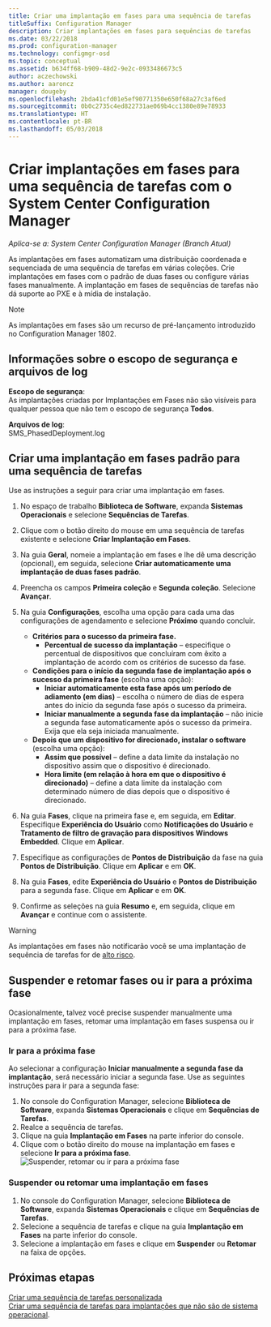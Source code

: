 ```yaml
---
title: Criar uma implantação em fases para uma sequência de tarefas
titleSuffix: Configuration Manager
description: Criar implantações em fases para sequências de tarefas
ms.date: 03/22/2018
ms.prod: configuration-manager
ms.technology: configmgr-osd
ms.topic: conceptual
ms.assetid: b634ff68-b909-48d2-9e2c-0933486673c5
author: aczechowski
ms.author: aaroncz
manager: dougeby
ms.openlocfilehash: 2bda41cfd01e5ef90771350e650f68a27c3af6ed
ms.sourcegitcommit: 0b0c2735c4ed822731ae069b4cc1380e89e78933
ms.translationtype: HT
ms.contentlocale: pt-BR
ms.lasthandoff: 05/03/2018
---
```

# <a name="create-phased-deployments-for-a-task-sequence-with-system-center-configuration-manager"></a>Criar implantações em fases para uma sequência de tarefas com o System Center Configuration Manager

*Aplica-se a: System Center Configuration Manager (Branch Atual)*

As implantações em fases automatizam uma distribuição coordenada e sequenciada de uma sequência de tarefas em várias coleções. Crie implantações em fases com o padrão de duas fases ou configure várias fases manualmente. A implantação em fases de sequências de tarefas não dá suporte ao PXE e à mídia de instalação. 

>[!NOTE]
> As implantações em fases são um recurso de pré-lançamento introduzido no Configuration Manager 1802. <!--1356837-->

## <a name="security-scope-and-log-file-information"></a>Informações sobre o escopo de segurança e arquivos de log

**Escopo de segurança**:</br>
As implantações criadas por Implantações em Fases não são visíveis para qualquer pessoa que não tem o escopo de segurança **Todos**.

**Arquivos de log**: </br>
SMS_PhasedDeployment.log

## <a name="create-a-default-two-phased-deployment-for-a-task-sequence"></a>Criar uma implantação em fases padrão para uma sequência de tarefas

Use as instruções a seguir para criar uma implantação em fases. 

1. No espaço de trabalho **Biblioteca de Software**, expanda **Sistemas Operacionais** e selecione **Sequências de Tarefas**.

2. Clique com o botão direito do mouse em uma sequência de tarefas existente e selecione **Criar Implantação em Fases**. 

3. Na guia **Geral**, nomeie a implantação em fases e lhe dê uma descrição (opcional), em seguida, selecione **Criar automaticamente uma implantação de duas fases padrão**. 

4. Preencha os campos **Primeira coleção** e **Segunda coleção**. Selecione **Avançar**.

5. Na guia **Configurações**, escolha uma opção para cada uma das configurações de agendamento e selecione **Próximo** quando concluir. 
    - **Critérios para o sucesso da primeira fase.** 
        - **Percentual de sucesso da implantação** – especifique o percentual de dispositivos que concluíram com êxito a implantação de acordo com os critérios de sucesso da fase. 
    - **Condições para o início da segunda fase de implantação após o sucesso da primeira fase** (escolha uma opção):
        - **Iniciar automaticamente esta fase após um período de adiamento (em dias)** – escolha o número de dias de espera antes do início da segunda fase após o sucesso da primeira. 
        - **Iniciar manualmente a segunda fase da implantação** – não inicie a segunda fase automaticamente após o sucesso da primeira. Exija que ela seja iniciada manualmente. 
    - **Depois que um dispositivo for direcionado, instalar o software** (escolha uma opção):
        - **Assim que possível** – define a data limite da instalação no dispositivo assim que o dispositivo é direcionado.
        - **Hora limite (em relação à hora em que o dispositivo é direcionado)** – define a data limite da instalação com determinado número de dias depois que o dispositivo é direcionado. 

6. Na guia **Fases**, clique na primeira fase e, em seguida, em **Editar**.  Especifique **Experiência do Usuário** como **Notificações do Usuário** e **Tratamento de filtro de gravação para dispositivos Windows Embedded**. Clique em **Aplicar**.

7. Especifique as configurações de **Pontos de Distribuição** da fase na guia **Pontos de Distribuição**. Clique em **Aplicar** e em **OK**.        

8. Na guia **Fases**, edite **Experiência do Usuário** e **Pontos de Distribuição** para a segunda fase. Clique em **Aplicar** e em **OK**.

9. Confirme as seleções na guia **Resumo** e, em seguida, clique em **Avançar** e continue com o assistente.

>[!WARNING]
>As implantações em fases não notificarão você se uma implantação de sequência de tarefas for de [alto risco](/sccm/protect/understand/settings-to-manage-high-risk-deployments.md). 


## <a name="suspend-and-resume-phases-or-move-to-the-next-phase"></a>Suspender e retomar fases ou ir para a próxima fase
Ocasionalmente, talvez você precise suspender manualmente uma implantação em fases, retomar uma implantação em fases suspensa ou ir para a próxima fase. 

### <a name="move-to-the-next-phase"></a>Ir para a próxima fase
Ao selecionar a configuração **Iniciar manualmente a segunda fase da implantação**, será necessário iniciar a segunda fase. Use as seguintes instruções para ir para a segunda fase: 

1. No console do Configuration Manager, selecione **Biblioteca de Software**, expanda **Sistemas Operacionais** e clique em **Sequências de Tarefas**.
2. Realce a sequência de tarefas.
3. Clique na guia **Implantação em Fases** na parte inferior do console. 
4. Clique com o botão direito do mouse na implantação em fases e selecione **Ir para a próxima fase**.
![Suspender, retomar ou ir para a próxima fase](media/Suspend-phased-deployment.PNG)

### <a name="suspend-or-resume-a-phased-deployment"></a>Suspender ou retomar uma implantação em fases
1. No console do Configuration Manager, selecione **Biblioteca de Software**, expanda **Sistemas Operacionais** e clique em **Sequências de Tarefas**.
2. Selecione a sequência de tarefas e clique na guia **Implantação em Fases** na parte inferior do console. 
3. Selecione a implantação em fases e clique em **Suspender** ou **Retomar** na faixa de opções.

## <a name="next-steps"></a>Próximas etapas
[Criar uma sequência de tarefas personalizada](create-a-custom-task-sequence.md) </br>
[Criar uma sequência de tarefas para implantações que não são de sistema operacional](create-a-task-sequence-for-non-operating-system-deployments.md). 








